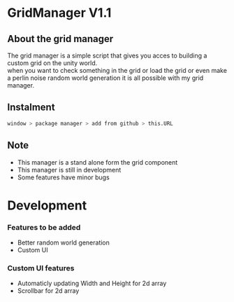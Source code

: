# GridManager V1.1

## About the grid manager
The grid manager is a simple script that gives you acces to building a custom grid on the unity world.<br>
when you want to check something in the grid or load the grid or even make a perlin noise random world generation it is all possible with my grid manager.


## Instalment
```bash
window > package manager > add from github > this.URL
```

## Note
- This manager is a stand alone form the grid component<br>
- This manager is still in development<br>
- Some features have minor bugs<br>



# Development
### Features to be added
- Better random world generation<br>
- Custom UI<br>

### Custom UI features
- Automaticly updating Width and Height for 2d array<br>
- Scrollbar for 2d array<br>
